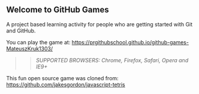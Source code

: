 ## Welcome to GitHub Games

A project based learning activity for people who are getting started with Git and GitHub.

You can play the game at: https://prgithubschool.github.io/github-games-MateuszKruk1303/

>> _*SUPPORTED BROWSERS*: Chrome, Firefox, Safari, Opera and IE9+_

This fun open source game was cloned from: https://github.com/jakesgordon/javascript-tetris
